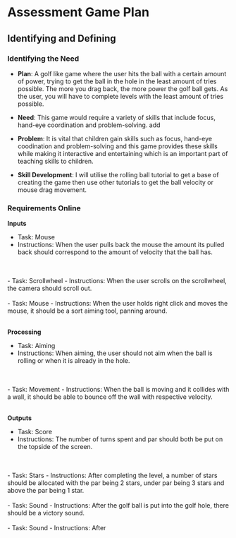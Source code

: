 # **Assessment Game Plan**

## **Identifying and Defining**

### **Identifying the Need**

 - **Plan**: A golf like game where the user hits the ball with a certain amount of power, trying to get the ball in the hole in the least amount of tries possible. The more you drag back, the more power the golf ball gets. As the user, you will have to complete levels with the least amount of tries possible. 

- **Need**: This game would require a variety of skills that include focus, hand-eye coordination and problem-solving. add

- **Problem**: It is vital that children gain skills such as focus, hand-eye coodination and problem-solving and this game provides these skills while making it interactive and entertaining which is an important part of teaching skills to children.

- **Skill Development**: I will utilise the rolling ball tutorial to get a base of creating the game then use other tutorials to get the ball velocity or mouse drag movement.

### **Requirements Online**

**Inputs**
- Task: Mouse
- Instructions: When the user pulls back the mouse the amount its pulled back should correspond to the amount of velocity that the ball has. 
<br>
<br>
- Task: Scrollwheel
- Instructions: When the user scrolls on the scrollwheel, the camera should scroll out.
<br>
<br>
- Task: Mouse
- Instructions: When the user holds right click and moves the mouse, it should be a sort aiming tool, panning around.
<br>
<br>

**Processing**
- Task: Aiming
- Instructions: When aiming,  the user should not aim when the ball is rolling or when it is already in the hole.
<br>
<br>
- Task: Movement
- Instructions: When the ball is moving and it collides with a wall, it should be able to bounce off the wall with respective velocity. 
<br>
<br>

**Outputs**
- Task: Score
- Instructions: The number of turns spent and par should both be put on the topside of the screen.
<br>
<br>
- Task: Stars
- Instructions: After completing the level, a number of stars should be allocated with the par being 2 stars, under par being 3 stars and above the par being 1 star.
<br>
<br>
- Task: Sound
- Instructions: After the golf ball is put into the golf hole, there should be a victory sound.
<br>
<br>
- Task: Sound
- Instructions: After 